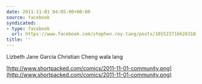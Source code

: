 ```yaml
---
date: 2011-11-01 04:05:00+00:00
source: facebook
syndicated:
- type: facebook
  url: https://www.facebook.com/stephen.roy.tang/posts/101523716628318
title: ''
---
```


Lizbeth Jane Garcia Christian Cheng wala lang 

[http://www.shortpacked.com/comics/2011-11-01-community.png](http://www.shortpacked.com/comics/2011-11-01-community.png)